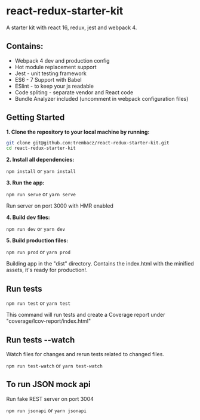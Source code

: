 # react-redux-starter-kit
A starter kit with react 16, redux, jest and webpack 4.

## Contains:

* Webpack 4 dev and production config
* Hot module replacement support
* Jest - unit testing framework
* ES6 - 7 Support with Babel
* ESlint - to keep your js readable
* Code spliting - separate vendor and React code
* Bundle Analyzer included (uncomment in webpack configuration files)

## Getting Started

**1. Clone the repository to your local machine by running:**

```bash
git clone git@github.com:trembacz/react-redux-starter-kit.git
cd react-redux-starter-kit
```

**2. Install all dependencies:**

```npm install``` or ```yarn install```

**3. Run the app:**

```npm run serve``` or ```yarn serve```

Run server on port 3000 with HMR enabled

**4. Build dev files:**

```npm run dev``` or ```yarn dev```

**5. Build production files:**

```npm run prod``` or ```yarn prod```

Building app in the "dist" directory. Contains the index.html with the minified assets, it's ready for production!.

## Run tests

```npm run test``` or ```yarn test```

This command will run tests and create a Coverage report under "coverage/lcov-report/index.html"

## Run tests --watch

Watch files for changes and rerun tests related to changed files.

```npm run test-watch``` or ```yarn test-watch```

## To run JSON mock api

Run fake REST server on port 3004

```npm run jsonapi``` or ```yarn jsonapi```


